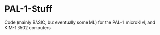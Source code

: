 # PAL-1-Stuff
Code (mainly BASIC, but eventually some ML) for the PAL-1, microKIM, and KIM-1 6502 computers
